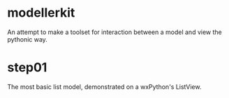 modellerkit
===========

An attempt to make a toolset for interaction between a model and view the pythonic way.

step01
======
The most basic list model, demonstrated on a wxPython's ListView.

